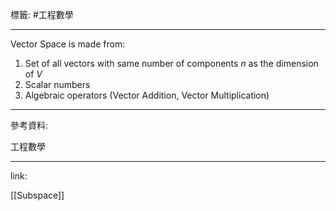 標籤: #工程數學 

---

Vector Space is made from:


1. Set of all vectors with same number of components $n$ as the dimension of $V$
2. Scalar numbers
3. Algebraic operators (Vector Addition, Vector Multiplication)

---

參考資料:

工程數學

---

link:

[[Subspace]]